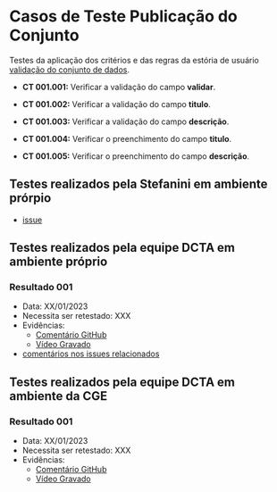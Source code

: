 # Casos de Teste Publicação do Conjunto

Testes da aplicação dos critérios e das regras da estória de usuário [validação do conjunto de dados](../../estorias_de_usuarios/07_validacao_de_dados_do_conjunto).

- **CT 001.001:** Verificar a validação do campo **validar**.

- **CT 001.002:** Verificar a validação do campo **titulo**.

- **CT 001.003:** Verificar a validação do campo **descrição**.

- **CT 001.004:** Verificar o preenchimento do campo **titulo**.

- **CT 001.005:** Verificar o preenchimento do campo **descrição**.

## Testes realizados pela Stefanini em ambiente prórpio

- [issue](https://github.com/transparencia-mg/work-stefanini/issues/146)


## Testes realizados pela equipe DCTA em ambiente próprio 

### Resultado 001
- Data: XX/01/2023
- Necessita ser retestado: XXX
- Evidências:
  - [Comentário GitHub]()
  - [Vídeo Gravado]()
- [comentários nos issues relacionados](https://github.com/transparencia-mg/work-stefanini/issues/146)

## Testes realizados pela equipe DCTA em ambiente da CGE 

### Resultado 001
- Data: XX/01/2023
- Necessita ser retestado: XXX
- Evidências:
  - [Comentário GitHub]()
  - [Vídeo Gravado]()


